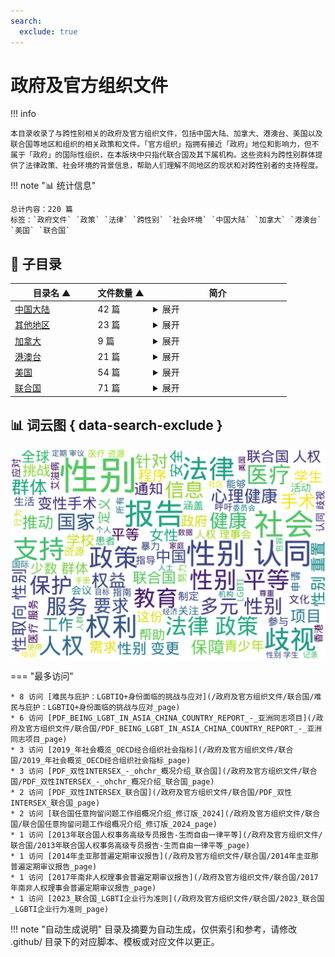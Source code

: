 ```yaml
---
search:
  exclude: true
---
```


# 政府及官方组织文件


!!! info

    本目录收录了与跨性别相关的政府及官方组织文件，包括中国大陆、加拿大、港澳台、美国以及联合国等地区和组织的相关政策和文件。「官方组织」指拥有接近「政府」地位和影响力，但不属于「政府」的国际性组织，在本版块中只指代联合国及其下属机构。这些资料为跨性别群体提供了法律政策、社会环境的背景信息，帮助人们理解不同地区的现状和对跨性别者的支持程度。



!!! note "📊 统计信息"

    总计内容：220 篇
    标签：`政府文件` `政策` `法律` `跨性别` `社会环境` `中国大陆` `加拿大` `港澳台` `美国` `联合国`



## 📁 子目录

<table>
<thead><tr>
<th style="width: 30%" data-sortable="true" data-sort-direction="asc" data-sort-type="text">目录名 ▲</th>
<th style="width: 20%" data-sortable="true" data-sort-direction="asc" data-sort-type="text">文件数量 ▲</th>
<th style="width: 50%">简介</th>
</tr></thead>
<tbody>
<tr data-name="中国大陆" data-count="42" data-date="0000-00-00">
                <td><a href="中国大陆" class="md-button">中国大陆</a></td>
                <td class="count-cell">42 篇</td>
                <td class="description-cell"><details markdown>
                    <summary>展开</summary>
                    <div class="description">
                        目录路径为“./政府及官方组织文件/中国大陆”的档案汇集了一系列与中国大陆的法律法规、政策规范和管理文件有关的内容。这些文件中涉及的主题多样，包括婚姻法在跨性别议题上的适用性、精神卫生管理规范、中国精神卫生法的具体内容、多学科诊疗共识及标准、中国大陆的精神障碍分类与诊断标准、以及公安机关在居民身份证与户籍管理中的操作规范。这些内容揭示了跨性别者在家庭和法律背景下遭遇的复杂挑战，也展示了中国在精神卫生、医疗管理和户籍政策方面的制度演变。一个重要的讨论点是跨性别者在面对婚姻法局限性的故事记录。一位女性发现丈夫未经同意进行了变性手术，引发了对婚姻关系法律地位的质疑，这反映了性别认同对婚姻制度的冲击和法律的局限性。另一份文件，则是公安部关于如何变更公民性别登记的文件，根据手术后的性别变更要求提供法律路径，标志着在中国大陆政策层面变性人的地位变迁。
关于精神卫生管理及法律，文件详细探讨了精神疾病的管理规范和法律条文，强调了提高患者跟踪和服务质量的重要性，明确了精神卫生领域的法律保障框架以及精神健康工作的社会责任。这些文件说明了中国在精神卫生领域的关注和努力提升管理标准及服务水平的国家意图。总览这些档案，可见中国大陆在面对社会多元性别、精神健康和法治完善方面的长期发展和政策变化。
                        <br>文件数量：42 篇
                    </div>
                </details></td>
            </tr>
<tr data-name="其他地区" data-count="23" data-date="0000-00-00">
                <td><a href="其他地区" class="md-button">其他地区</a></td>
                <td class="count-cell">23 篇</td>
                <td class="description-cell"><details markdown>
                    <summary>展开</summary>
                    <div class="description">
                        该目录包含与跨性别政策和法律相关的政府及官方组织文件，旨在为跨性别者提供合法权益方面的指导和支持，特别是在其他地区的实施情况和伴侣制度的适用性。
                        <br>文件数量：23 篇
                    </div>
                </details></td>
            </tr>
<tr data-name="加拿大" data-count="9" data-date="0000-00-00">
                <td><a href="加拿大" class="md-button">加拿大</a></td>
                <td class="count-cell">9 篇</td>
                <td class="description-cell"><details markdown>
                    <summary>展开</summary>
                    <div class="description">
                        本目录收录有关加拿大的政府及官方组织对跨性别者的政策、法律及其相关文件，旨在提供关于跨性别者权益保障、健康医疗服务以及社会支持等方面的官方信息和资源。
                        <br>文件数量：9 篇
                    </div>
                </details></td>
            </tr>
<tr data-name="港澳台" data-count="21" data-date="0000-00-00">
                <td><a href="港澳台" class="md-button">港澳台</a></td>
                <td class="count-cell">21 篇</td>
                <td class="description-cell"><details markdown>
                    <summary>展开</summary>
                    <div class="description">
                        该目录收录了来自香港与多元性别相关的政府及官方文件，其内容涉及跨性别者的权利、法律政策、医疗资源及社会环境记录。在《性别承认咨询文件》的意见书中，关注女性暴力协会提出性别承认应该是一项基本人权，强调跨性别者的选择权应当受到尊重，并详细讨论香港是否应设立性别承认制度。文中提到香港的性别问题并非二元对立，亟需关注性别少数群体的权利。该文件中提出的在法律上保护跨性别者的建议，强调应当设立新法规以确保其权利被充分保障，并提出了对性别认可的多样性的理解。

另一个文件关于2014年婚姻修订条例草案的公听会，记录了针对变性手术及跨性别人士的讨论，揭示了公众对变性手术的误解与关注。袁维昌医生在会上阐述了变性手术的重要性与合理性，同时也讨论了变性人士面临的法律与社会压力。

此外，关于全国大专院校运动会的跨性别学生运动员参与政策，目录中提供了一份政策草案，强调了保障跨性别运动员权益的重要性，主要内容围绕参与资格的标准及保障机制，以确保参与者能够在公平与尊重的环境中参赛。

目录中还包含了匹兹堡警察局与LGBTQIA性少数族群的互动记录，揭示社区对警方的失望及对性工作者和跨性别者权益的迫切关注。同时还有关于性别不安的治疗方法的讨论，探讨心理健康和医疗资源的现状。
该目录还收录了香港性文化学会关于性别承认的公众咨询问答，阐释了性别承认的法律问题，并提供了社会对变性人的接受度的分析，通过这些文件，展示了香港在跨性别法律承认与医疗支持方面的努力与挑战。
                        <br>文件数量：21 篇
                    </div>
                </details></td>
            </tr>
<tr data-name="美国" data-count="54" data-date="0000-00-00">
                <td><a href="美国" class="md-button">美国</a></td>
                <td class="count-cell">54 篇</td>
                <td class="description-cell"><details markdown>
                    <summary>展开</summary>
                    <div class="description">
                        本目录收录了来自美国的政府及官方组织关于跨性别相关政策和法律的文件，旨在提供对跨性别者权益和法律保护的官方信息和指南。
                        <br>文件数量：54 篇
                    </div>
                </details></td>
            </tr>
<tr data-name="联合国" data-count="71" data-date="0000-00-00">
                <td><a href="联合国" class="md-button">联合国</a></td>
                <td class="count-cell">71 篇</td>
                <td class="description-cell"><details markdown>
                    <summary>展开</summary>
                    <div class="description">
                        本目录收录了与联合国相关的官方文件，旨在提供跨性别人士在全球范围内受到的法律保护和人权关注的资讯。这些文件将有助于了解各国在跨性别相关议题上的政策和承诺。
                        <br>文件数量：71 篇
                    </div>
                </details></td>
            </tr>
</tbody>
</table>


## 📊 词云图 { data-search-exclude }

![词云图](abstracts_wordcloud.png)


<script>
const sortFunctions = {
    year: (a, b, direction) => {
        a = a === '未知' ? '0000' : a;
        b = b === '未知' ? '0000' : b;
        return direction === 'desc' ? b.localeCompare(a) : a.localeCompare(b);
    },
    count: (a, b, direction) => {
        const aNum = parseInt(a.match(/\d+/)?.[0] || '0');
        const bNum = parseInt(b.match(/\d+/)?.[0] || '0');
        return direction === 'desc' ? bNum - aNum : aNum - bNum;
    },
    text: (a, b, direction) => {
        return direction === 'desc' 
            ? b.localeCompare(a, 'zh-CN') 
            : a.localeCompare(b, 'zh-CN');
    }
};

document.addEventListener('DOMContentLoaded', function() {
    document.querySelectorAll('th[data-sortable="true"]').forEach(th => {
        th.style.cursor = 'pointer';
        th.addEventListener('click', () => sortTable(th));
        
        if (th.getAttribute('data-sort-direction')) {
            sortTable(th, true);
        }
    });
});

function sortTable(th, isInitial = false) {
    const table = th.closest('table');
    const tbody = table.querySelector('tbody');
    const colIndex = Array.from(th.parentNode.children).indexOf(th);
    
    // Store original rows with their sort values
    const rowsWithValues = Array.from(tbody.querySelectorAll('tr')).map(row => ({
        element: row,
        value: row.children[colIndex].textContent.trim(),
        html: row.innerHTML
    }));
    
    // Toggle or set initial sort direction
    const currentDirection = th.getAttribute('data-sort-direction');
    const direction = isInitial ? currentDirection : (currentDirection === 'desc' ? 'asc' : 'desc');
    
    // Update sort indicators
    th.closest('tr').querySelectorAll('th').forEach(header => {
        if (header !== th) {
            header.textContent = header.textContent.replace(/ [▼▲]$/, '');
            header.removeAttribute('data-sort-direction');
        }
    });
    
    th.textContent = th.textContent.replace(/ [▼▲]$/, '') + (direction === 'desc' ? ' ▼' : ' ▲');
    th.setAttribute('data-sort-direction', direction);
    
    // Get sort function based on column type
    const sortType = th.getAttribute('data-sort-type') || 'text';
    const sortFn = sortFunctions[sortType] || sortFunctions.text;
    
    // Sort rows
    rowsWithValues.sort((a, b) => sortFn(a.value, b.value, direction));
    
    // Clear and rebuild tbody
    tbody.innerHTML = '';
    rowsWithValues.forEach(row => {
        const tr = document.createElement('tr');
        tr.innerHTML = row.html;
        tbody.appendChild(tr);
    });
}

</script>
 

<div class="grid" markdown>

=== "最多访问"

    * 8 访问 [难民与庇护：LGBTIQ+身份面临的挑战与应对](/政府及官方组织文件/联合国/难民与庇护：LGBTIQ+身份面临的挑战与应对_page)
    * 6 访问 [PDF_BEING_LGBT_IN_ASIA_CHINA_COUNTRY_REPORT_-_亚洲同志项目](/政府及官方组织文件/联合国/PDF_BEING_LGBT_IN_ASIA_CHINA_COUNTRY_REPORT_-_亚洲同志项目_page)
    * 3 访问 [2019_年社会概览_OECD经合组织社会指标](/政府及官方组织文件/联合国/2019_年社会概览_OECD经合组织社会指标_page)
    * 3 访问 [PDF_双性INTERSEX_-_ohchr_概况介绍_联合国](/政府及官方组织文件/联合国/PDF_双性INTERSEX_-_ohchr_概况介绍_联合国_page)
    * 2 访问 [PDF_双性INTERSEX_联合国](/政府及官方组织文件/联合国/PDF_双性INTERSEX_联合国_page)
    * 2 访问 [联合国任意拘留问题工作组概况介绍_修订版_2024](/政府及官方组织文件/联合国/联合国任意拘留问题工作组概况介绍_修订版_2024_page)
    * 1 访问 [2013年联合国人权事务高级专员报告-生而自由一律平等](/政府及官方组织文件/联合国/2013年联合国人权事务高级专员报告-生而自由一律平等_page)
    * 1 访问 [2014年圭亚那普遍定期审议报告](/政府及官方组织文件/联合国/2014年圭亚那普遍定期审议报告_page)
    * 1 访问 [2017年南非人权理事会普遍定期审议报告](/政府及官方组织文件/联合国/2017年南非人权理事会普遍定期审议报告_page)
    * 1 访问 [2023_联合国_LGBTI企业行为准则](/政府及官方组织文件/联合国/2023_联合国_LGBTI企业行为准则_page)



</div>


!!! note "自动生成说明"
    目录及摘要为自动生成，仅供索引和参考，请修改 .github/ 目录下的对应脚本、模板或对应文件以更正。
